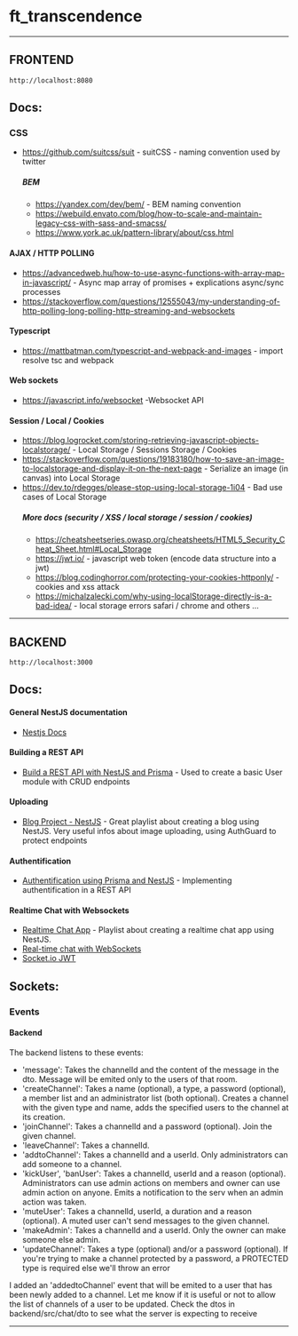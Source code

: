 # ft_transcendence

<hr/>

## FRONTEND 
`http://localhost:8080`

## Docs:

### CSS 
- https://github.com/suitcss/suit - suitCSS - naming convention used by twitter 
  ##### BEM
  - https://yandex.com/dev/bem/ - BEM naming convention 
  - https://webuild.envato.com/blog/how-to-scale-and-maintain-legacy-css-with-sass-and-smacss/ 
  - https://www.york.ac.uk/pattern-library/about/css.html 

#### AJAX / HTTP POLLING
- https://advancedweb.hu/how-to-use-async-functions-with-array-map-in-javascript/ - Async map array of promises + explications async/sync processes
- https://stackoverflow.com/questions/12555043/my-understanding-of-http-polling-long-polling-http-streaming-and-websockets

#### Typescript 
- https://mattbatman.com/typescript-and-webpack-and-images - import resolve tsc and webpack

#### Web sockets
- https://javascript.info/websocket -Websocket API

#### Session / Local / Cookies
- https://blog.logrocket.com/storing-retrieving-javascript-objects-localstorage/ - Local Storage / Sessions Storage / Cookies
- https://stackoverflow.com/questions/19183180/how-to-save-an-image-to-localstorage-and-display-it-on-the-next-page - Serialize an image (in canvas) into Local Storage
- https://dev.to/rdegges/please-stop-using-local-storage-1i04 - Bad use cases of Local Storage 
  ##### More docs (security / XSS / local storage / session / cookies)
  - https://cheatsheetseries.owasp.org/cheatsheets/HTML5_Security_Cheat_Sheet.html#Local_Storage
  - https://jwt.io/ - javascript web token (encode data structure into a jwt)
  - https://blog.codinghorror.com/protecting-your-cookies-httponly/ - cookies and xss attack
  - https://michalzalecki.com/why-using-localStorage-directly-is-a-bad-idea/ - local storage errors safari / chrome and others ...

<hr/>


## BACKEND 
`http://localhost:3000`

## Docs:

#### General NestJS documentation
- [Nestjs Docs](https://docs.nestjs.com/)

#### Building a REST API
- [Build a REST API with NestJS and Prisma](https://www.youtube.com/watch?v=LMjj1_EK4y8) - Used to create a basic User module with CRUD endpoints

#### Uploading
- [Blog Project - NestJS](https://www.youtube.com/playlist?list=PLVfq1luIZbSnytbsm2i8Ocf_hyUHTsqbZ) - Great playlist about creating a blog using NestJS. Very useful infos about image uploading, using AuthGuard to protect endpoints

#### Authentification
- [Authentification using Prisma and NestJS](https://www.prisma.io/blog/nestjs-prisma-authentication-7D056s1s0k3l) - Implementing authentification in a REST API

#### Realtime Chat with Websockets
- [Realtime Chat App](https://www.youtube.com/playlist?list=PLVfq1luIZbSkICzoA8EuvTskPEROS68i9) - Playlist about creating a realtime chat app using NestJS.
- [Real-time chat with WebSockets](https://wanago.io/2021/01/25/api-nestjs-chat-websockets/)
- [Socket.io JWT](https://www.npmjs.com/package/socketio-jwt)

## Sockets:

### Events

#### Backend

The backend listens to these events: 
- 'message': Takes the channelId and the content of the message in the dto. Message will be emited only to the users of that room.
- 'createChannel': Takes a name (optional), a type, a password (optional), a member list and an administrator list (both optional). Creates a channel with the given type and name, adds the specified users to the channel at its creation.
- 'joinChannel': Takes a channelId and a password (optional). Join the given channel.
- 'leaveChannel': Takes a channelId.
- 'addtoChannel': Takes a channelId and a userId. Only administrators can add someone to a channel.
- 'kickUser', 'banUser': Takes a channelId, userId and a reason (optional). Administrators can use admin actions on members and owner can use admin action on anyone. Emits a notification to the serv when an admin action was taken.
- 'muteUser': Takes a channelId, userId, a duration and a reason (optional). A muted user can't send messages to the given channel.
- 'makeAdmin': Takes a channelId and a userId. Only the owner can make someone else admin.
- 'updateChannel': Takes a type (optional) and/or a password (optional). If you're trying to make a channel protected by a password, a PROTECTED type is required else we'll throw an error

I added an 'addedtoChannel' event that will be emited to a user that has been newly added to a channel. Let me know if it is useful or not to allow the list of channels of a user to be updated.
Check the dtos in backend/src/chat/dto to see what the server is expecting to receive

<hr/>

